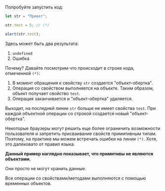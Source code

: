 
Попробуйте запустить код:

```js run
let str = "Привет";

str.test = 5; // (*)

alert(str.test);
```

Здесь может быть два результата:
1. `undefined`
2. Ошибка

Почему? Давайте посмотрим что происходит в строке кода, отмеченной `(*)`:

1. В момент обращения к свойству `str` создается "объект-обертка".
2. Операция со свойством выполняется на объекте. Таким образом, объект получает свойство `test`.
3. Операция заканчивается и "объект-обертка" удаляется.

Выходит, на последней линии `str` больше не имеет свойства `test`. При каждой объектной операции со строкой создается новый "объект-обертка".

Некоторые браузеры могут решить еще более ограничить возможности пользователя и запретить присваивание свойств примитивным типам. Поэтому, на практике мы можем встречать ошибки на линии `(*)`. Хотя, это далековато от правил языка.

**Данный пример наглядно показывает, что примитивы не являются объектами.**

Они просто не могут хранить данные.

Все операции со свойствами/методами выполняются с помощью временных объектов.

